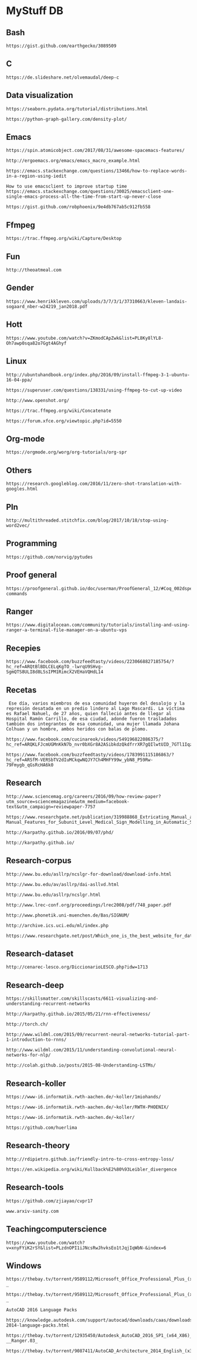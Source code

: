 # MyStuff DB


## Bash
```
https://gist.github.com/earthgecko/3089509
```


## C
```
https://de.slideshare.net/olvemaudal/deep-c
```


## Data visualization
```
https://seaborn.pydata.org/tutorial/distributions.html
```

```
https://python-graph-gallery.com/density-plot/
```


## Emacs
```
https://spin.atomicobject.com/2017/08/31/awesome-spacemacs-features/
```

```
http://ergoemacs.org/emacs/emacs_macro_example.html
```

```
https://emacs.stackexchange.com/questions/13466/how-to-replace-words-in-a-region-using-iedit
```

```
How to use emacsclient to improve startup time
https://emacs.stackexchange.com/questions/30025/emacsclient-one-single-emacs-process-all-the-time-from-start-up-never-close
```

```
https://gist.github.com/robphoenix/9e4db767ab5c912fb558
```


## Ffmpeg
```
https://trac.ffmpeg.org/wiki/Capture/Desktop
```


## Fun
```
http://theoatmeal.com
```


## Gender
```
https://www.henrikkleven.com/uploads/3/7/3/1/37310663/kleven-landais-sogaard_nber-w24219_jan2018.pdf
```


## Hott
```
https://www.youtube.com/watch?v=ZKmodCApZwk&list=PL8Ky8lYL8-Oh7awp0sqa82o7Ggt4AGhyf
```


## Linux
```
http://ubuntuhandbook.org/index.php/2016/09/install-ffmpeg-3-1-ubuntu-16-04-ppa/
```

```
https://superuser.com/questions/138331/using-ffmpeg-to-cut-up-video
```

```
http://www.openshot.org/
```

```
https://trac.ffmpeg.org/wiki/Concatenate
```

```
https://forum.xfce.org/viewtopic.php?id=5550
```


## Org-mode
```
https://orgmode.org/worg/org-tutorials/org-spr
```


## Others
```
https://research.googleblog.com/2016/11/zero-shot-translation-with-googles.html
```


## Pln
```
http://multithreaded.stitchfix.com/blog/2017/10/18/stop-using-word2vec/
```


## Programming
```
https://github.com/norvig/pytudes
```


## Proof general
```
https://proofgeneral.github.io/doc/userman/ProofGeneral_12/#Coq_002dspecific-commands
```


## Ranger
```
https://www.digitalocean.com/community/tutorials/installing-and-using-ranger-a-terminal-file-manager-on-a-ubuntu-vps
```


## Recepies
```
https://www.facebook.com/buzzfeedtasty/videos/2230668827185754/?hc_ref=ARQtBlBDLCELqKgTO_-lwrqU9SHvg-SgmQTS8ULI8d8LSsIPM1RimcX2VEHaVQHdL14
```


## Recetas
```
 Ese día, varios miembros de esa comunidad huyeron del desalojo y la represión desatada en un predio lindero al Lago Mascardi. La víctima es Rafael Nahuel, de 27 años, quien falleció antes de llegar al Hospital Ramón Carrillo, de esa ciudad, adonde fueron trasladados también dos integrantes de esa comunidad, una mujer llamada Johana Colhuan y un hombre, ambos heridos con balas de plomo.
```

```
https://www.facebook.com/cucinareok/videos/549196822086375/?hc_ref=ARQKLFJcmUGMnKkN7b_nvr0bXGr8A2ASibkdzQkdfrrXR7gQIlwtUID_7GTl1Iqz3_k
```

```
https://www.facebook.com/buzzfeedtasty/videos/1783991115186863/?hc_ref=ARSfM-VERSbTV2dIuMCkqwNQJY7Ch4MHFY99w_ybN8_P59Rw-79Fmygb_qGsRcHA6k0
```


## Research
```
http://www.sciencemag.org/careers/2016/09/how-review-paper?utm_source=sciencemagazine&utm_medium=facebook-text&utm_campaign=reviewpaper-7757
```

```
https://www.researchgate.net/publication/319988868_Extricating_Manual_and_Non-Manual_Features_for_Subunit_Level_Medical_Sign_Modelling_in_Automatic_Sign_Language_Classification_and_Recognition
```

```
http://karpathy.github.io/2016/09/07/phd/
```

```
http://karpathy.github.io/
```


## Research-corpus
```
http://www.bu.edu/asllrp/ncslgr-for-download/download-info.html
```

```
http://www.bu.edu/av/asllrp/dai-asllvd.html
```

```
http://www.bu.edu/asllrp/ncslgr.html
```

```
http://www.lrec-conf.org/proceedings/lrec2008/pdf/748_paper.pdf
```

```
http://www.phonetik.uni-muenchen.de/Bas/SIGNUM/
```

```
http://archive.ics.uci.edu/ml/index.php
```

```
https://www.researchgate.net/post/Which_one_is_the_best_website_for_datasets_I_need_a_dataset_related_to_Iris_image
```


## Research-dataset
```
http://cenarec-lesco.org/DiccionarioLESCO.php?idw=1713
```


## Research-deep
```
https://skillsmatter.com/skillscasts/6611-visualizing-and-understanding-recurrent-networks
```

```
http://karpathy.github.io/2015/05/21/rnn-effectiveness/
```

```
http://torch.ch/
```

```
http://www.wildml.com/2015/09/recurrent-neural-networks-tutorial-part-1-introduction-to-rnns/
```

```
http://www.wildml.com/2015/11/understanding-convolutional-neural-networks-for-nlp/
```

```
http://colah.github.io/posts/2015-08-Understanding-LSTMs/
```


## Research-koller
```
https://www-i6.informatik.rwth-aachen.de/~koller/1miohands/
```

```
https://www-i6.informatik.rwth-aachen.de/~koller/RWTH-PHOENIX/
```

```
https://www-i6.informatik.rwth-aachen.de/~koller/
```

```
https://github.com/huerlima
```


## Research-theory
```
http://rdipietro.github.io/friendly-intro-to-cross-entropy-loss/
```

```
https://en.wikipedia.org/wiki/Kullback%E2%80%93Leibler_divergence
```


## Research-tools
```
https://github.com/zjiayao/cvpr17
```

```
www.arxiv-sanity.com
```


## Teachingcomputerscience
```
https://www.youtube.com/watch?v=xnyFYiK2rSY&list=PLzdnOPI1iJNcsRwJhvksEo1tJqjIqWbN-&index=6
```


## Windows
```
https://thebay.tv/torrent/9589112/Microsoft_Office_Professional_Plus_(x64)_2013_Incl__Activator_-_
```

```
https://thebay.tv/torrent/9589112/Microsoft_Office_Professional_Plus_(x64)_2013_Incl__Activator_-_
```

```
AutoCAD 2016 Language Packs
```

```
https://knowledge.autodesk.com/support/autocad/downloads/caas/downloads/content/autocad-2014-language-packs.html
```

```
https://thebay.tv/torrent/12935450/Autodesk_AutoCAD_2016_SP1_(x64_X86)_Incl.Keygen_-__Ranger.03_
```

```
https://thebay.tv/torrent/9087411/AutoCAD_Architecture_2014_English_(x32)_amp_(x64)Bit_DeLtASn1p3r
```

